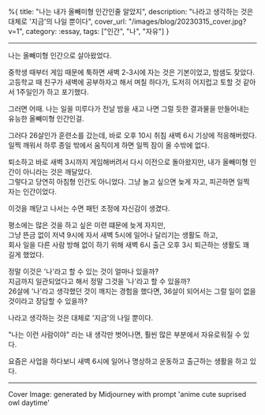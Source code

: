 %{
title: "나는 내가 올빼미형 인간인줄 알았지",
description: "나라고 생각하는 것은 대체로 '지금'의 나일 뿐이다",
cover_url: "/images/blog/20230315_cover.jpg?v=1",
category: :essay,
tags: ["인간", "나", "자유"]
}

---

나는 올빼미형 인간으로 살아왔었다.

중학생 때부터 게임 때문에 툭하면 새벽 2-3시에 자는 것은 기본이었고, 밤샘도 잦았다.\
고등학교 때 친구가 새벽에 공부하자고 해서 며칠 하다가, 도저히 어지럽고 토할 것 같아서 1주일인가 하고 포기했다.

그러면 어때. 나는 일을 미루다가 전날 밤을 새고 나면 그럴 듯한 결과물을 만들어내는 유능한 올빼미형 인간인걸.

그러다 26살인가 훈련소를 갔는데, 바로 오후 10시 취침 새벽 6시 기상에 적응해버렸다.\
일찍 깨워서 하루 종일 밖에서 움직이게 하면 일찍 잠이 올 수밖에 없다.

퇴소하고 바로 새벽 3시까지 게임해버려서 다시 이전으로 돌아왔지만, 내가 올빼미형 인간이 아니라는 것은 깨달았다.\
그렇다고 당연히 아침형 인간도 아니었다. 그냥 놀고 싶으면 늦게 자고, 피곤하면 일찍 자는 인간이었다.

이것을 깨닫고 나서는 수면 패턴 조정에 자신감이 생겼다.

평소에는 많은 것을 하고 싶은 미련 떄문에 늦게 자지만,\
그냥 뜬금 없이 저녁 9시에 자서 새벽 5시에 일어나 달리기는 생활도 하고,\
회사 일을 다른 사람 방해 없이 하기 위해 새벽 6시 출근 오후 3시 퇴근하는 생활도 꽤 길게 했었다.

정말 이것은 '나'라고 할 수 있는 것이 얼마나 있을까?\
지금까지 일관되었다고 해서 정말 그것을 '나'라고 할 수 있을까?\
26살에 '나'라고 생각했던 것이 깨지는 경험을 했다면, 36살이 되어서는 그럴 일이 없을 것이라고 장담할 수 있을까?

나라고 생각하는 것은 대체로 '지금'의 나일 뿐이다.

"나는 이런 사람이야" 라는 내 생각만 벗어나면, 훨씬 많은 부분에서 자유로워질 수 있다.

요즘은 사업을 하다보니 새벽 6시에 일어나 명상하고 운동하고 출근하는 생활을 하고 있다.

---

Cover Image: generated by Midjourney with prompt 'anime cute suprised owl daytime'

